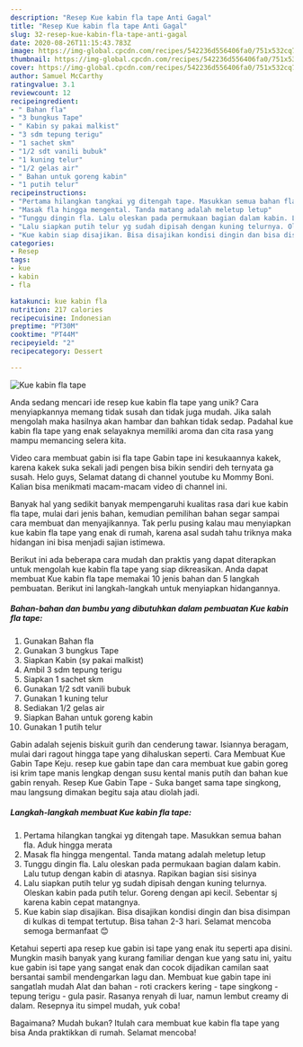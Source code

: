 ```yaml
---
description: "Resep Kue kabin fla tape Anti Gagal"
title: "Resep Kue kabin fla tape Anti Gagal"
slug: 32-resep-kue-kabin-fla-tape-anti-gagal
date: 2020-08-26T11:15:43.783Z
image: https://img-global.cpcdn.com/recipes/542236d556406fa0/751x532cq70/kue-kabin-fla-tape-foto-resep-utama.jpg
thumbnail: https://img-global.cpcdn.com/recipes/542236d556406fa0/751x532cq70/kue-kabin-fla-tape-foto-resep-utama.jpg
cover: https://img-global.cpcdn.com/recipes/542236d556406fa0/751x532cq70/kue-kabin-fla-tape-foto-resep-utama.jpg
author: Samuel McCarthy
ratingvalue: 3.1
reviewcount: 12
recipeingredient:
- " Bahan fla"
- "3 bungkus Tape"
- " Kabin sy pakai malkist"
- "3 sdm tepung terigu"
- "1 sachet skm"
- "1/2 sdt vanili bubuk"
- "1 kuning telur"
- "1/2 gelas air"
- " Bahan untuk goreng kabin"
- "1 putih telur"
recipeinstructions:
- "Pertama hilangkan tangkai yg ditengah tape. Masukkan semua bahan fla. Aduk hingga merata"
- "Masak fla hingga mengental. Tanda matang adalah meletup letup"
- "Tunggu dingin fla. Lalu oleskan pada permukaan bagian dalam kabin. Lalu tutup dengan kabin di atasnya. Rapikan bagian sisi sisinya"
- "Lalu siapkan putih telur yg sudah dipisah dengan kuning telurnya. Oleskan kabin pada putih telur. Goreng dengan api kecil. Sebentar sj karena kabin cepat matangnya."
- "Kue kabin siap disajikan. Bisa disajikan kondisi dingin dan bisa disimpan di kulkas di tempat tertutup. Bisa tahan 2-3 hari. Selamat mencoba semoga bermanfaat 😊"
categories:
- Resep
tags:
- kue
- kabin
- fla

katakunci: kue kabin fla 
nutrition: 217 calories
recipecuisine: Indonesian
preptime: "PT30M"
cooktime: "PT44M"
recipeyield: "2"
recipecategory: Dessert

---
```



![Kue kabin fla tape](https://img-global.cpcdn.com/recipes/542236d556406fa0/751x532cq70/kue-kabin-fla-tape-foto-resep-utama.jpg)

Anda sedang mencari ide resep kue kabin fla tape yang unik? Cara menyiapkannya memang tidak susah dan tidak juga mudah. Jika salah mengolah maka hasilnya akan hambar dan bahkan tidak sedap. Padahal kue kabin fla tape yang enak selayaknya memiliki aroma dan cita rasa yang mampu memancing selera kita.

Video cara membuat gabin isi fla tape Gabin tape ini kesukaannya kakek, karena kakek suka sekali jadi pengen bisa bikin sendiri deh ternyata ga susah. Helo guys, Selamat datang di channel youtube ku Mommy Boni. Kalian bisa menikmati macam-macam video di channel ini.

Banyak hal yang sedikit banyak mempengaruhi kualitas rasa dari kue kabin fla tape, mulai dari jenis bahan, kemudian pemilihan bahan segar sampai cara membuat dan menyajikannya. Tak perlu pusing kalau mau menyiapkan kue kabin fla tape yang enak di rumah, karena asal sudah tahu triknya maka hidangan ini bisa menjadi sajian istimewa.


Berikut ini ada beberapa cara mudah dan praktis yang dapat diterapkan untuk mengolah kue kabin fla tape yang siap dikreasikan. Anda dapat membuat Kue kabin fla tape memakai 10 jenis bahan dan 5 langkah pembuatan. Berikut ini langkah-langkah untuk menyiapkan hidangannya.

<!--inarticleads1-->

##### Bahan-bahan dan bumbu yang dibutuhkan dalam pembuatan Kue kabin fla tape:

1. Gunakan  Bahan fla
1. Gunakan 3 bungkus Tape
1. Siapkan  Kabin (sy pakai malkist)
1. Ambil 3 sdm tepung terigu
1. Siapkan 1 sachet skm
1. Gunakan 1/2 sdt vanili bubuk
1. Gunakan 1 kuning telur
1. Sediakan 1/2 gelas air
1. Siapkan  Bahan untuk goreng kabin
1. Gunakan 1 putih telur


Gabin adalah sejenis biskuit gurih dan cenderung tawar. Isiannya beragam, mulai dari ragout hingga tape yang dihaluskan seperti. Cara Membuat Kue Gabin Tape Keju. resep kue gabin tape dan cara membuat kue gabin goreg isi krim tape manis lengkap dengan susu kental manis putih dan bahan kue gabin renyah. Resep Kue Gabin Tape - Suka banget sama tape singkong, mau langsung dimakan begitu saja atau diolah jadi. 

<!--inarticleads2-->

##### Langkah-langkah membuat Kue kabin fla tape:

1. Pertama hilangkan tangkai yg ditengah tape. Masukkan semua bahan fla. Aduk hingga merata
1. Masak fla hingga mengental. Tanda matang adalah meletup letup
1. Tunggu dingin fla. Lalu oleskan pada permukaan bagian dalam kabin. Lalu tutup dengan kabin di atasnya. Rapikan bagian sisi sisinya
1. Lalu siapkan putih telur yg sudah dipisah dengan kuning telurnya. Oleskan kabin pada putih telur. Goreng dengan api kecil. Sebentar sj karena kabin cepat matangnya.
1. Kue kabin siap disajikan. Bisa disajikan kondisi dingin dan bisa disimpan di kulkas di tempat tertutup. Bisa tahan 2-3 hari. Selamat mencoba semoga bermanfaat 😊


Ketahui seperti apa resep kue gabin isi tape yang enak itu seperti apa disini. Mungkin masih banyak yang kurang familiar dengan kue yang satu ini, yaitu kue gabin isi tape yang sangat enak dan cocok dijadikan camilan saat bersantai sambil mendengarkan lagu dan. Membuat kue gabin tape ini sangatlah mudah Alat dan bahan - roti crackers kering - tape singkong - tepung terigu - gula pasir. Rasanya renyah di luar, namun lembut creamy di dalam. Resepnya itu simpel mudah, yuk coba! 

Bagaimana? Mudah bukan? Itulah cara membuat kue kabin fla tape yang bisa Anda praktikkan di rumah. Selamat mencoba!

